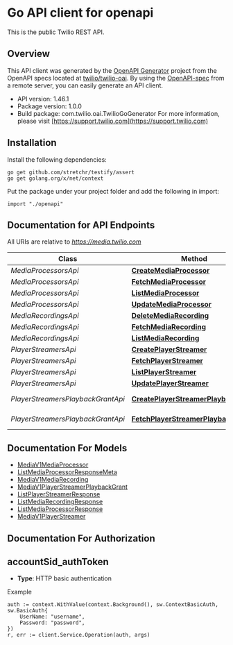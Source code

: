 # Go API client for openapi

This is the public Twilio REST API.

## Overview
This API client was generated by the [OpenAPI Generator](https://openapi-generator.tech) project from the OpenAPI specs located at [twilio/twilio-oai](https://github.com/twilio/twilio-oai/tree/main/spec).  By using the [OpenAPI-spec](https://www.openapis.org/) from a remote server, you can easily generate an API client.

- API version: 1.46.1
- Package version: 1.0.0
- Build package: com.twilio.oai.TwilioGoGenerator
For more information, please visit [https://support.twilio.com](https://support.twilio.com)

## Installation

Install the following dependencies:

```shell
go get github.com/stretchr/testify/assert
go get golang.org/x/net/context
```

Put the package under your project folder and add the following in import:

```golang
import "./openapi"
```

## Documentation for API Endpoints

All URIs are relative to *https://media.twilio.com*

Class | Method | HTTP request | Description
------------ | ------------- | ------------- | -------------
*MediaProcessorsApi* | [**CreateMediaProcessor**](docs/MediaProcessorsApi.md#createmediaprocessor) | **Post** /v1/MediaProcessors | 
*MediaProcessorsApi* | [**FetchMediaProcessor**](docs/MediaProcessorsApi.md#fetchmediaprocessor) | **Get** /v1/MediaProcessors/{Sid} | 
*MediaProcessorsApi* | [**ListMediaProcessor**](docs/MediaProcessorsApi.md#listmediaprocessor) | **Get** /v1/MediaProcessors | 
*MediaProcessorsApi* | [**UpdateMediaProcessor**](docs/MediaProcessorsApi.md#updatemediaprocessor) | **Post** /v1/MediaProcessors/{Sid} | 
*MediaRecordingsApi* | [**DeleteMediaRecording**](docs/MediaRecordingsApi.md#deletemediarecording) | **Delete** /v1/MediaRecordings/{Sid} | 
*MediaRecordingsApi* | [**FetchMediaRecording**](docs/MediaRecordingsApi.md#fetchmediarecording) | **Get** /v1/MediaRecordings/{Sid} | 
*MediaRecordingsApi* | [**ListMediaRecording**](docs/MediaRecordingsApi.md#listmediarecording) | **Get** /v1/MediaRecordings | 
*PlayerStreamersApi* | [**CreatePlayerStreamer**](docs/PlayerStreamersApi.md#createplayerstreamer) | **Post** /v1/PlayerStreamers | 
*PlayerStreamersApi* | [**FetchPlayerStreamer**](docs/PlayerStreamersApi.md#fetchplayerstreamer) | **Get** /v1/PlayerStreamers/{Sid} | 
*PlayerStreamersApi* | [**ListPlayerStreamer**](docs/PlayerStreamersApi.md#listplayerstreamer) | **Get** /v1/PlayerStreamers | 
*PlayerStreamersApi* | [**UpdatePlayerStreamer**](docs/PlayerStreamersApi.md#updateplayerstreamer) | **Post** /v1/PlayerStreamers/{Sid} | 
*PlayerStreamersPlaybackGrantApi* | [**CreatePlayerStreamerPlaybackGrant**](docs/PlayerStreamersPlaybackGrantApi.md#createplayerstreamerplaybackgrant) | **Post** /v1/PlayerStreamers/{Sid}/PlaybackGrant | 
*PlayerStreamersPlaybackGrantApi* | [**FetchPlayerStreamerPlaybackGrant**](docs/PlayerStreamersPlaybackGrantApi.md#fetchplayerstreamerplaybackgrant) | **Get** /v1/PlayerStreamers/{Sid}/PlaybackGrant | 


## Documentation For Models

 - [MediaV1MediaProcessor](docs/MediaV1MediaProcessor.md)
 - [ListMediaProcessorResponseMeta](docs/ListMediaProcessorResponseMeta.md)
 - [MediaV1MediaRecording](docs/MediaV1MediaRecording.md)
 - [MediaV1PlayerStreamerPlaybackGrant](docs/MediaV1PlayerStreamerPlaybackGrant.md)
 - [ListPlayerStreamerResponse](docs/ListPlayerStreamerResponse.md)
 - [ListMediaRecordingResponse](docs/ListMediaRecordingResponse.md)
 - [ListMediaProcessorResponse](docs/ListMediaProcessorResponse.md)
 - [MediaV1PlayerStreamer](docs/MediaV1PlayerStreamer.md)


## Documentation For Authorization



## accountSid_authToken

- **Type**: HTTP basic authentication

Example

```golang
auth := context.WithValue(context.Background(), sw.ContextBasicAuth, sw.BasicAuth{
    UserName: "username",
    Password: "password",
})
r, err := client.Service.Operation(auth, args)
```

